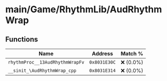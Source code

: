 # main/Game/RhythmLib/AudRhythmWrap

## Functions

| Name | Address | Match % |
|------|---------|---------|
| `rhythmProc__13AudRhythmWrapFv` | `0x8031E30C` | :x: (0.0%) |
| `__sinit_\AudRhythmWrap_cpp` | `0x8031E314` | :x: (0.0%) |